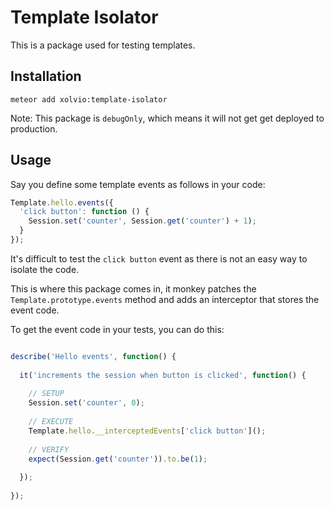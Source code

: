 Template Isolator
=================

This is a package used for testing templates.


Installation
------------

`meteor add xolvio:template-isolator`

Note: This package is `debugOnly`, which means it will not get get deployed to production.

Usage
-----

Say you define some template events as follows in your code:

```javascript
Template.hello.events({
  'click button': function () {
    Session.set('counter', Session.get('counter') + 1);
  }
});
```

It's difficult to test the `click button` event as there is not an easy way to isolate the code.

This is where this package comes in, it monkey patches the `Template.prototype.events` method and
adds an interceptor that stores the event code.

To get the event code in your tests, you can do this:

```javascript

describe('Hello events', function() {
   
  it('increments the session when button is clicked', function() {
   
    // SETUP
    Session.set('counter', 0);
   
    // EXECUTE
    Template.hello.__interceptedEvents['click button']();
   
    // VERIFY
    expect(Session.get('counter')).to.be(1);
   
  });
   
});

```
